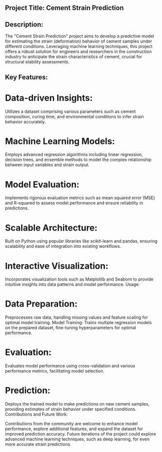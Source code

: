 ## Project Title: Cement Strain Prediction

## Description:
The "Cement Strain Prediction" project aims to develop a predictive model for estimating the strain (deformation) behavior of cement samples under different conditions. Leveraging machine learning techniques, this project offers a robust solution for engineers and researchers in the construction industry to anticipate the strain characteristics of cement, crucial for structural stability assessments.

## Key Features:

# Data-driven Insights:
Utilizes a dataset comprising various parameters such as cement composition, curing time, and environmental conditions to infer strain behavior accurately.

# Machine Learning Models:
Employs advanced regression algorithms including linear regression, decision trees, and ensemble methods to model the complex relationship between input variables and strain output.

# Model Evaluation:
Implements rigorous evaluation metrics such as mean squared error (MSE) and R-squared to assess model performance and ensure reliability in predictions.

# Scalable Architecture:
Built on Python using popular libraries like scikit-learn and pandas, ensuring scalability and ease of integration into existing workflows.

# Interactive Visualization:
Incorporates visualization tools such as Matplotlib and Seaborn to provide intuitive insights into data patterns and model performance.
Usage:

# Data Preparation:
Preprocesses raw data, handling missing values and feature scaling for optimal model training.
Model Training: Trains multiple regression models on the prepared dataset, fine-tuning hyperparameters for optimal performance.

# Evaluation:
Evaluates model performance using cross-validation and various performance metrics, facilitating model selection.

# Prediction: 
Deploys the trained model to make predictions on new cement samples, providing estimates of strain behavior under specified conditions.
Contributions and Future Work:

Contributions from the community are welcome to enhance model performance, explore additional features, and expand the dataset for improved prediction accuracy. Future iterations of the project could explore advanced machine learning techniques, such as deep learning, for even more accurate strain predictions.
